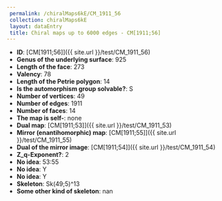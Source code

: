 ```yaml
--- 
 permalink: /chiralMaps6kE/CM_1911_56 
 collection: chiralMaps6kE
 layout: dataEntry
 title: Chiral maps up to 6000 edges - CM[1911;56]
---
```


- **ID**: [CM[1911;56]]({{ site.url }}/test/CM_1911_56)
- **Genus of the underlying surface**: 925
- **Length of the face**: 273
- **Valency**: 78
- **Length of the Petrie polygon**: 14
- **Is the automorphism group solvable?**: S
- **Number of vertices**: 49
- **Number of edges**: 1911
- **Number of faces**: 14
- **The map is self-**: none
- **Dual map**: [CM[1911;53]]({{ site.url }}/test/CM_1911_53)
- **Mirror (enantihomorphic) map**: [CM[1911;55]]({{ site.url }}/test/CM_1911_55)
- **Dual of the mirror image**: [CM[1911;54]]({{ site.url }}/test/CM_1911_54)
- **Z_q-Exponent?**: 2
- **No idea**:  53:55
- **No idea**: Y
- **No idea**: Y
- **Skeleton**: Sk(49;5)^13
- **Some other kind of skeleton**: nan
